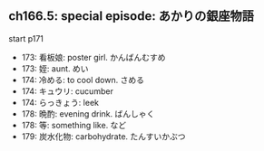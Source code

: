 ## ch166.5: special episode: あかりの銀座物語

start p171

- 173: 看板娘: poster girl. かんばんむすめ
- 173: 姪: aunt. めい
- 174: 冷める: to cool down. さめる
- 174: キュウリ: cucumber
- 174: らっきょう: leek
- 178: 晩酌: evening drink. ばんしゃく
- 178: 等: something like. など
- 179: 炭水化物: carbohydrate. たんすいかぶつ
